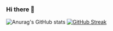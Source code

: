 ### Hi there 👋


![Anurag's GitHub stats](https://github-readme-stats.vercel.app/api?username=MelihYuvaci&show_icons=true&theme=tokyonight)
[![GitHub Streak](http://github-readme-streak-stats.herokuapp.com?user=MelihYuvaci&theme=tokyonight&hide_border=true&date_format=j%2Fn%5B%2FY%5D)](https://git.io/streak-stats)

